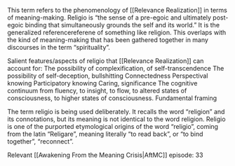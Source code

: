 This term refers to the phenomenology of [[Relevance Realization]] in terms of meaning-making. Religio is “the sense of a pre-egoic and ultimately post-egoic binding that simultaneously grounds the self and its world.” It is the generalized referencereferene of something like religion.  This overlaps with the kind of meaning-making that has been gathered together in many discourses in the term “spirituality”.

Salient features/aspects of religio that [[Relevance Realization]] can account for:
The possibility of complexification, of self-transcendence
The possibility of self-deception, bullshitting
Connectedness
Perspectival knowing
Participatory knowing
Caring, significance
The cognitive continuum from fluency, to insight, to flow, to altered states of consciousness, to higher states of consciousness.
Fundamental framing

The term religio is being used deliberately. It recalls the word “religion” and its connotations, but its meaning is not identical to the word religion. Religio is one of the purported etymological origins of the word “religio”, coming from the latin “Religare”, meaning literally “to read back”, or “to bind together”, “reconnect”.

Relevant [[Awakening From the Meaning Crisis|AftMC]] episode: 33